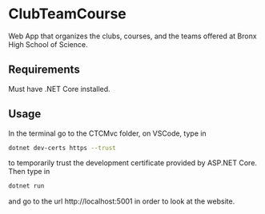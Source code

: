 ﻿# ClubTeamCourse
Web App that organizes the clubs, courses, and the teams offered at Bronx High School of Science.

## Requirements
Must have .NET Core installed. 

## Usage
In the terminal go to the CTCMvc folder, on VSCode, type in
```bash
dotnet dev-certs https --trust
```
to temporarily trust the development certificate provided by ASP.NET Core.
Then type in
```bash
dotnet run
```
and go to the url http://localhost:5001 in order to look at the website.


